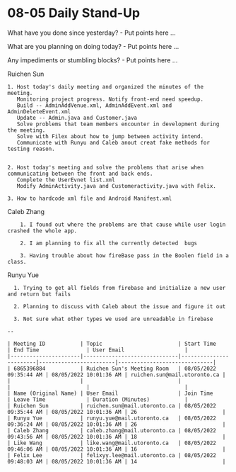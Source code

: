 # 08-05 Daily Stand-Up

What have you done since yesterday? - Put points here ...

What are you planning on doing today? - Put points here ...

Any impediments or stumbling blocks? - Put points here ...

Ruichen Sun
  
    1. Host today's daily meeting and organized the minutes of the meeting. 
       Monitoring project progress. Notify front-end need speedup.
       Build -- AdminAddVenue.xml, AdminAddEvent.xml and AdminDeleteEvent.xml
       Update -- Admin.java and Customer.java
       Solve problems that team members encounter in development during the meeting.
       Solve with Filex about how to jump between activity intend.
       Communicate with Runyu and Caleb anout creat fake methods for testing reason.


    2. Host today's meeting and solve the problems that arise when communicating between the front and back ends. 
       Complete the UserEvnet list.xml
       Modify AdminActivity.java and Customeractivity.java with Felix.

    3. How to hardcode xml file and Android Manifest.xml
    
Caleb Zhang
```
    1. I found out where the problems are that cause while user login crashed the whole app.
    
    2. I am planning to fix all the currently detected  bugs
    
    3. Having trouble about how fireBase pass in the Boolen field in a class.
```
Runyu Yue
```
  1. Trying to get all fields from firebase and initialize a new user and return but fails
  
  2. Planning to discuss with Caleb about the issue and figure it out
  
  3. Not sure what other types we used are unreadable in firebase
    
--

| Meeting ID           | Topic                        | Start Time             | End Time               | User Email                   |
|----------------------|------------------------------|------------------------|------------------------|------------------------------|
| 6865396884           | Ruichen Sun's Meeting Room   | 08/05/2022 09:35:44 AM | 08/05/2022 10:01:36 AM | ruichen.sun@mail.utoronto.ca |
|                      |                              |                        |                        |                              |
| Name (Original Name) | User Email                   | Join Time              | Leave Time             | Duration (Minutes)           |
| Ruichen Sun          | ruichen.sun@mail.utoronto.ca | 08/05/2022 09:35:44 AM | 08/05/2022 10:01:36 AM | 26                           |
| Runyu Yue            | runyu.yue@mail.utoronto.ca   | 08/05/2022 09:36:24 AM | 08/05/2022 10:01:36 AM | 26                           |
| Caleb Zhang          | caleb.zhang@mail.utoronto.ca | 08/05/2022 09:43:56 AM | 08/05/2022 10:01:36 AM | 18                           |
| Like Wang            | like.wang@mail.utoronto.ca   | 08/05/2022 09:46:06 AM | 08/05/2022 10:01:36 AM | 16                           |
| Felix Lee            | felixyy.lee@mail.utoronto.ca | 08/05/2022 09:48:03 AM | 08/05/2022 10:01:36 AM | 14                           |


